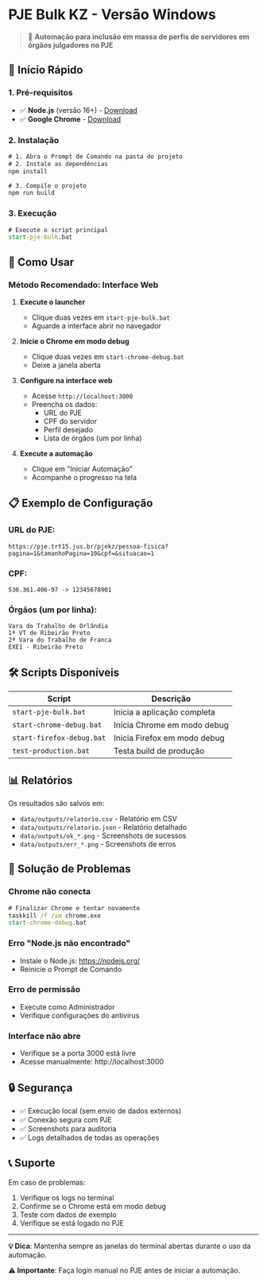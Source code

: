 # PJE Bulk KZ - Versão Windows

> 🚀 **Automação para inclusão em massa de perfis de servidores em órgãos julgadores no PJE**

## 🎯 Início Rápido

### 1. Pré-requisitos

- ✅ **Node.js** (versão 16+) - [Download](https://nodejs.org/)
- ✅ **Google Chrome** - [Download](https://www.google.com/chrome/)

### 2. Instalação

```cmd
# 1. Abra o Prompt de Comando na pasta do projeto
# 2. Instale as dependências
npm install

# 3. Compile o projeto
npm run build
```

### 3. Execução

```cmd
# Execute o script principal
start-pje-bulk.bat
```

## 🔧 Como Usar

### Método Recomendado: Interface Web

1. **Execute o launcher**

   - Clique duas vezes em `start-pje-bulk.bat`
   - Aguarde a interface abrir no navegador

2. **Inicie o Chrome em modo debug**

   - Clique duas vezes em `start-chrome-debug.bat`
   - Deixe a janela aberta

3. **Configure na interface web**

   - Acesse `http://localhost:3000`
   - Preencha os dados:
     - URL do PJE
     - CPF do servidor
     - Perfil desejado
     - Lista de órgãos (um por linha)

4. **Execute a automação**
   - Clique em "Iniciar Automação"
   - Acompanhe o progresso na tela

## 📋 Exemplo de Configuração

### URL do PJE:

```
https://pje.trt15.jus.br/pjekz/pessoa-fisica?pagina=1&tamanhoPagina=10&cpf=&situacao=1
```

### CPF:

```
530.361.406-97 -> 12345678901
```

### Órgãos (um por linha):

```
Vara do Trabalho de Orlândia
1ª VT de Ribeirão Preto
2ª Vara do Trabalho de Franca
EXE1 - Ribeirão Preto
```

## 🛠️ Scripts Disponíveis

| Script                    | Descrição                    |
| ------------------------- | ---------------------------- |
| `start-pje-bulk.bat`      | Inicia a aplicação completa  |
| `start-chrome-debug.bat`  | Inicia Chrome em modo debug  |
| `start-firefox-debug.bat` | Inicia Firefox em modo debug |
| `test-production.bat`     | Testa build de produção      |

## 📊 Relatórios

Os resultados são salvos em:

- `data/outputs/relatorio.csv` - Relatório em CSV
- `data/outputs/relatorio.json` - Relatório detalhado
- `data/outputs/ok_*.png` - Screenshots de sucessos
- `data/outputs/err_*.png` - Screenshots de erros

## 🚨 Solução de Problemas

### Chrome não conecta

```cmd
# Finalizar Chrome e tentar novamente
taskkill /f /im chrome.exe
start-chrome-debug.bat
```

### Erro "Node.js não encontrado"

- Instale o Node.js: https://nodejs.org/
- Reinicie o Prompt de Comando

### Erro de permissão

- Execute como Administrador
- Verifique configurações do antivírus

### Interface não abre

- Verifique se a porta 3000 está livre
- Acesse manualmente: http://localhost:3000

## 🔒 Segurança

- ✅ Execução local (sem envio de dados externos)
- ✅ Conexão segura com PJE
- ✅ Screenshots para auditoria
- ✅ Logs detalhados de todas as operações

## 📞 Suporte

Em caso de problemas:

1. Verifique os logs no terminal
2. Confirme se o Chrome está em modo debug
3. Teste com dados de exemplo
4. Verifique se está logado no PJE

---

**💡 Dica**: Mantenha sempre as janelas do terminal abertas durante o uso da automação.

**⚠️ Importante**: Faça login manual no PJE antes de iniciar a automação.
